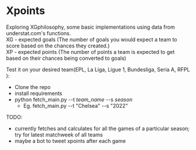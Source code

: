 # Xpoints
Exploring XGphilosophy, some basic implementations using data from understat.com's functions.  
XG - expected goals (The number of goals you would expect a team to score based on the chances they created.)  
XP - expected points (The number of points a team is expected to get based on their chances being converted to goals)  

Test it on your desired team(EPL, La Liga, Ligue 1, Bundesliga, Seria A, RFPL ):
- Clone the repo
- install requirements
- python fetch_main.py --t *team_name* --s *season*
    - Eg. fetch_main.py --t "Chelsea" --s "2022"

TODO:
- currently fetches and calculates for all the games of a particular season; try for latest matchweek of all teams
- maybe a bot to tweet xpoints after each game

